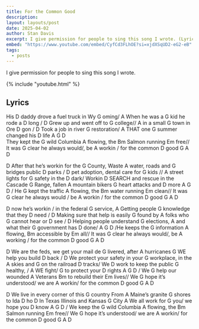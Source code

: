 ```yaml
---
title: For the Common Good
description: 
layout: layouts/post
date: 2025-04-02
author: Stan Davis
excerpt: I give permission for people to sing this song I wrote. (Lyrics available on the song page.)
embed: "https://www.youtube.com/embed/CyfCd3FLhOE?si=xjdXSqUD2-eG2-eB"
tags:
  - posts
---
```

I give permission for people to sing this song I wrote. 

{% include "youtube.html" %}

## Lyrics
His D daddy drove a fuel truck in Wy G oming/ 
A When he was a G kid he rode a D long /
 D Grew up and went off to G college// 
A in a small G town in Ore D gon / 
D Took a job in river G restoration/ 
A THAT one G summer changed his D life A G D  
They kept the G wild Columbia A flowing, the Bm Salmon running Em free// It was G clear he always would/, be 
A workin / for the common D good G A D
 
D After that he’s workin for the G County, 
Waste A water, roads and G bridges public D parks 
/ D pet adoption, dental care for G kids // 
A street lights for G safety in the D dark/ 
Workin D SEARCH and rescue in the Cascade G Range, 
fallen A mountain bikers G heart attacks and D more 
A G D / He G kept the  traffic A flowing, the Bm water running Em clean// 
It was G clear he always would / be
 A workin / for the common D good G A D
 
D now he’s workin / in the federal G service, 
A Getting people G knowledge that they D need /
D Making sure that help is easily G found 
by A folks who G cannot hear or D see /
 D Helping people understand G elections, A and what their G government has D done/
 A G D /He keeps the G information A flowing, 
Bm accessible by Em all//
 It was G clear he always would/, be 
A working / for the common D good G A D
 
D We are the feds, we get your mail de G livered, 
after A hurricanes G WE help you build D back 
/ D We protect your safety in your G workplace, 
in the A skies and G on the railroad D tracks/ 
We D work to keep the public G healthy, / 
A WE fight/ G to protect your D rights A G D / 
We G help our wounded A Veterans Bm to rebuild their Em lives// We G hope it’s understood/ we are 
A workin/ for the common D good G A D
 
D We live in every corner of this G country
From A Maine’s granite G shores to Ida D ho
D In Texas Illinois and Kansas G City
A We all work for G you/ we hope you D know A G D / 
We keep the G wild Columbia A flowing, the Bm Salmon running Em free//
We G hope it’s understood/ we are A workin/ for the common D good G A D